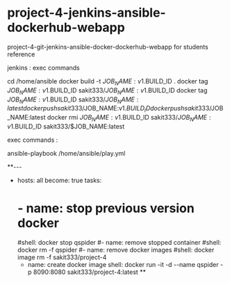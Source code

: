 # project-4-jenkins-ansible-dockerhub-webapp
project-4-git-jenkins-ansible-docker-dockerhub-webapp for students reference

jenkins : exec commands 

cd /home/ansible
docker build -t $JOB_NAME:v1.$BUILD_ID .
docker tag $JOB_NAME:v1.$BUILD_ID sakit333/$JOB_NAME:v1.$BUILD_ID
docker tag $JOB_NAME:v1.$BUILD_ID sakit333/$JOB_NAME:latest
docker push sakit333/$JOB_NAME:v1.$BUILD_ID
docker push sakit333/$JOB_NAME:latest
docker rmi $JOB_NAME:v1.$BUILD_ID sakit333/$JOB_NAME:v1.$BUILD_ID sakit333/$JOB_NAME:latest


exec commands : 

ansible-playbook /home/ansible/play.yml


**---
- hosts: all
  become: true
  tasks:
    # - name: stop previous version docker
    #shell: docker stop qspider
    #- name: remove stopped container
    #shell: docker rm -f qspider
    #- name: remove docker images
    #shell: docker image rm -f sakit333/project-4
   - name: create docker image
     shell: docker run -it -d --name qspider -p 8090:8080 sakit333/project-4:latest
**
